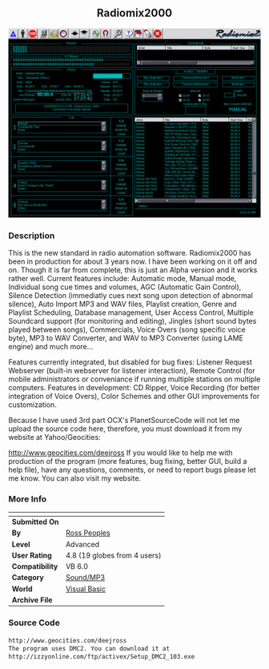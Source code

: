 ﻿<div align="center">

## Radiomix2000

<img src="PIC20031029173442060.jpg">
</div>

### Description

This is the new standard in radio automation software. Radiomix2000 has been in production for about 3 years now. I have been working on it off and on. Though it is far from complete, this is just an Alpha version and it works rather well. Current features include: Automatic mode, Manual mode, Individual song cue times and volumes, AGC (Automatic Gain Control), Silence Detection (immediatly cues next song upon detection of abnormal silence), Auto Import MP3 and WAV files, Playlist creation, Genre and Playlist Scheduling, Database management, User Access Control, Multiple Soundcard support (for monitoring and editing), Jingles (short sound bytes played between songs), Commercials, Voice Overs (song specific voice byte), MP3 to WAV Converter, and WAV to MP3 Converter (using LAME engine) and much more...

Features currently integrated, but disabled for bug fixes: Listener Request Webserver (built-in webserver for listener interaction), Remote Control (for mobile administrators or conveniance if running multiple stations on multiple computers. Features in development: CD Ripper, Voice Recording (for better integration of Voice Overs), Color Schemes and other GUI improvements for customization.

Because I have used 3rd part OCX's PlanetSourceCode will not let me upload the source code here, therefore, you must download it from my website at Yahoo/Geocities:

http://www.geocities.com/deejross If you would like to help me with production of the program (more features, bug fixing, better GUI, build a help file), have any questions, comments, or need to report bugs please let me know. You can also visit my website.
 
### More Info
 


<span>             |<span>
---                |---
**Submitted On**   |
**By**             |[Ross Peoples](https://github.com/Planet-Source-Code/PSCIndex/blob/master/ByAuthor/ross-peoples.md)
**Level**          |Advanced
**User Rating**    |4.8 (19 globes from 4 users)
**Compatibility**  |VB 6\.0
**Category**       |[Sound/MP3](https://github.com/Planet-Source-Code/PSCIndex/blob/master/ByCategory/sound-mp3__1-45.md)
**World**          |[Visual Basic](https://github.com/Planet-Source-Code/PSCIndex/blob/master/ByWorld/visual-basic.md)
**Archive File**   |[](https://github.com/Planet-Source-Code/ross-peoples-radiomix2000__1-49523/archive/master.zip)





### Source Code

```
http://www.geocities.com/deejross
The program uses DMC2. You can download it at
http://izzyonline.com/ftp/activex/Setup_DMC2_103.exe
```

